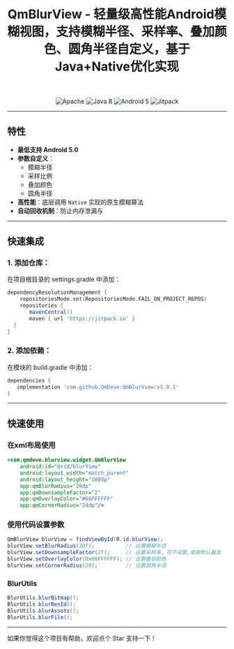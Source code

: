 <div align="center">
  
  # QmBlurView - 轻量级高性能Android模糊视图，支持模糊半径、采样率、叠加颜色、圆角半径自定义，基于Java+Native优化实现
  
  <br>
  <br>
  <img src="https://img.shields.io/badge/License-Apache%202.0-blue.svg" alt="Apache"/>
  <img src="https://img.shields.io/badge/Java-8-orange?style=for-the-badge&logo=java" alt="Java 8"/>
  <img src="https://img.shields.io/badge/Android-5.0%2B-brightgreen.svg" alt="Android 5"/>
  <img src="https://jitpack.io/v/QmDeve/QmBlurView.svg" alt="Jitpack"/>
  
</div>

---
## 特性

- **最低支持 Android 5.0**
- **参数自定义**：
  - 模糊半径
  - 采样比例
  - 叠加颜色
  - 圆角半径
- **高性能**：底层调用 `Native` 实现的原生模糊算法
- **自动回收机制**：防止内存泄漏与

---

## 快速集成
### 1. 添加仓库：
在项目根目录的 settings.gradle 中添加：

```gradle
dependencyResolutionManagement {
    repositoriesMode.set(RepositoriesMode.FAIL_ON_PROJECT_REPOS)
    repositories {
       mavenCentral()
       maven { url 'https://jitpack.io' }
  }
}
```

### 2. 添加依赖：
在模块的 build.gradle 中添加：

```gradle
dependencies {
   implementation 'com.github.QmDeve:QmBlurView:v1.0.1'
}
```

---

## 快速使用
### 在xml布局使用
```xml
<com.qmdeve.blurview.widget.QmBlurView
    android:id="@+id/blurView"
    android:layout_width="match_parent"
    android:layout_height="100dp"
    app:qmBlurRadius="20dp"
    app:qmDownsampleFactor="2"
    app:qmOverlayColor="#66FFFFFF" 
    app:qmCornerRadius="24dp"/>
```

### 使用代码设置参数
```java
QmBlurView blurView = findViewById(R.id.blurView);
blurView.setBlurRadius(20f);          // 设置模糊半径
blurView.setDownsampleFactor(2f);     // 设置采样率，可不设置,使用默认最佳
blurView.setOverlayColor(0x66FFFFFF); // 设置叠层颜色
blurView.setCornerRadius(20);         // 设置圆角半径
```

### BlurUtils
```java
BlurUtils.blurBitmap();
BlurUtils.blurResId();
BlurUtils.blurAssets();
BlurUtils.blurFile();
```

---

如果你觉得这个项目有帮助，欢迎点个 Star 支持一下！
